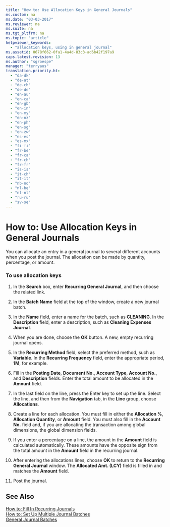 ```yaml
---
title: "How to: Use Allocation Keys in General Journals"
ms.custom: na
ms.date: "03-03-2017"
ms.reviewer: na
ms.suite: na
ms.tgt_pltfrm: na
ms.topic: "article"
helpviewer_keywords: 
  - "allocation keys, using in general journal"
ms.assetid: 0678f662-0fa1-4a4d-83c3-ad6b42f197a9
caps.latest.revision: 13
ms.author: "sgroespe"
manager: "terryaus"
translation.priority.ht: 
  - "da-dk"
  - "de-at"
  - "de-ch"
  - "de-de"
  - "en-au"
  - "en-ca"
  - "en-gb"
  - "en-in"
  - "en-my"
  - "en-nz"
  - "en-ph"
  - "en-sg"
  - "en-zw"
  - "es-es"
  - "es-mx"
  - "fi-fi"
  - "fr-be"
  - "fr-ca"
  - "fr-ch"
  - "fr-fr"
  - "is-is"
  - "it-ch"
  - "it-it"
  - "nb-no"
  - "nl-be"
  - "nl-nl"
  - "ru-ru"
  - "sv-se"
---
```

# How to: Use Allocation Keys in General Journals
You can allocate an entry in a general journal to several different accounts when you post the journal. The allocation can be made by quantity, percentage, or amount.  
  
### To use allocation keys  
  
1.  In the **Search** box, enter **Recurring General Journal**, and then choose the related link.  
  
2.  In the **Batch Name** field at the top of the window, create a new journal batch.  
  
3.  In the **Name** field, enter a name for the batch, such as **CLEANING**. In the **Description** field, enter a description, such as **Cleaning Expenses Journal**.  
  
4.  When you are done, choose the **OK** button. A new, empty recurring journal opens.  
  
5.  In the **Recurring Method** field, select the preferred method, such as **Variable**. In the **Recurring Frequency** field, enter the appropriate period, **1M**, for example.  
  
6.  Fill in the **Posting Date**, **Document No.**, **Account Type**, **Account No.**, and **Description** fields. Enter the total amount to be allocated in the **Amount** field.  
  
7.  In the last field on the line, press the Enter key to set up the line. Select the line, and then from the **Navigation** tab, in the **Line** group, choose **Allocations**.  
  
8.  Create a line for each allocation. You must fill in either the **Allocation %**, **Allocation Quantity**, or **Amount** field. You must also fill in the **Account No.** field and, if you are allocating the transaction among global dimensions, the global dimension fields.  
  
9. If you enter a percentage on a line, the amount in the **Amount** field is calculated automatically. These amounts have the opposite sign from the total amount in the **Amount** field in the recurring journal.  
  
10. After entering the allocations lines, choose **OK** to return to the **Recurring General Journal** window. The **Allocated Amt. \(LCY\)** field is filled in and matches the **Amount** field.  
  
11. Post the journal.  
  
## See Also  
 [How to: Fill In Recurring Journals](../Finance/how-to-fill-in-recurring-journals.md)   
 [How to: Set Up Multiple Journal Batches](../Finance/how-to-set-up-multiple-journal-batches.md)   
 [General Journal Batches](assetId:///a4aa58bd-0981-4423-850d-ee77f1c772b4)
